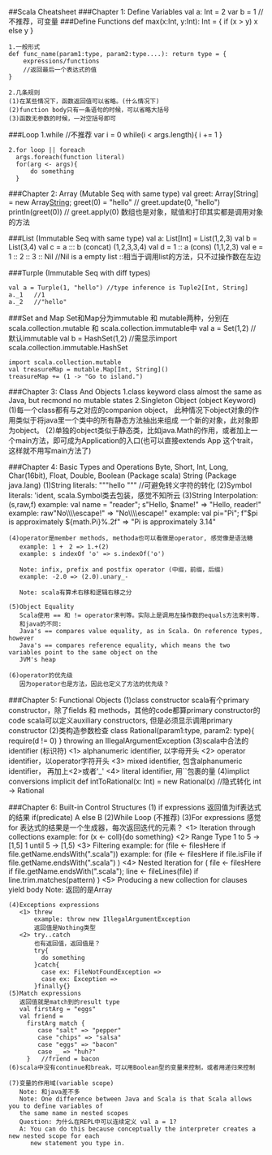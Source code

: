 ##Scala Cheatsheet
###Chapter 1: Define Variables
	val a: Int = 2
	var b = 1  //不推荐，可变量
###Define Functions
	def max(x:Int, y:Int): Int = {
		if (x > y)
		   x
		else 
		   y
    }

	1.一般形式
	def func_name(param1:type, param2:type....): return type = {
		expressions/functions
        //返回最后一个表达式的值
	}

	2.几条规则
	(1)在某些情况下，函数返回值可以省略。(什么情况下)
    (2)function body只有一条语句的时候，可以省略大括号
    (3)函数无参数的时候，一对空括号即可
###Loop
	1.while //不推荐
      var i = 0
      while(i < args.length){
	  	i += 1
	  }

    2.for loop || foreach
	  args.foreach(function literal)
      for(arg <- args){
          do something
      }

###Chapter 2: Array (Mutable Seq with same type)
	val greet: Array[String] = new Array[String](3);
    greet(0) = "hello" // greet.update(0, "hello")
	printIn(greet(0)) // greet.apply(0)
    数组也是对象，赋值和打印其实都是调用对象的方法

###List (Immutable Seq with same type)
	val a: List[Int] = List(1,2,3)
	val b = List(3,4)
	val c = a ::: b (concat) (1,2,3,3,4)
	val d = 1 :: a  (cons) (1,1,2,3)
	val e = 1 :: 2 :: 3 :: Nil  //Nil is a empty list
	::相当于调用list的方法，只不过操作数在左边

###Turple (Immutable Seq with diff types)

	val a = Turple(1, "hello") //type inference is Tuple2[Int, String]
	a._1   //1
    a._2   //"hello"

###Set and Map
	Set和Map分为immutable 和 mutable两种，分别在scala.collection.mutable 和 scala.collection.immutable中
    val a = Set(1,2) // 默认immutable
	val b = HashSet(1,2)  //需显示import scala.collection.immutable.HashSet
    
	import scala.collection.mutable
	val treasureMap = mutable.Map[Int, String]()
	treasureMap += (1 -> "Go to island.")

###Chapter 3: Class And Objects
	1.class keyword
      class almost the same as Java, but recmond no mutable states
	2.Singleton Object (object Keyword)
	  (1)每一个class都有与之对应的companion object， 此种情况下object对象的作用类似于将java里一个类中的所有静态方法抽出来组成
      一个新的对象，此对象即为object。
	  (2)单独的object类似于静态类，比如java.Math的作用，或者加上一个main方法，即可成为Application的入口(也可以直接extends
	  App 这个trait，这样就不用写main方法了)

###Chapter 4: Basic Types and Operations
	Byte, Short, Int, Long, Char(16bit), Float, Double, Boolean (Package scala)
	String (Package java.lang)
	(1)String literals: """hello """ //可避免转义字符的转化
	(2)Symbol literals: 'ident, scala.Symbol类去包装，感觉不知所云
    (3)String Interpolation:(s,raw,f)
	   example: val name = "reader"; s"Hello, $name!"  => "Hello, reader!"
       example: raw"No\\\\escape!" => "No\\\\escape!"
       example: val pi="Pi"; f"$pi is approximately ${math.Pi}%.2f" => "Pi is approximately 3.14"

	(4)operator是member methods, methoda也可以看做是operator, 感觉像是语法糖
       example: 1 +　2 => 1.+(2)
	   example: s indexOf 'o' => s.indexOf('o')
	   
	   Note: infix, prefix and postfix operator (中缀，前缀，后缀)
       example: -2.0 => (2.0).unary_-

	   Note: scala有算术右移和逻辑右移之分

    (5)Object Equality
       Scala使用 == 和 != operator来判等。实际上是调用左操作数的equals方法来判等.
       和java的不同:
	   Java's == compares value equality, as in Scala. On reference types, however
       Java's == compares reference equality, which means the two variables point to the same object on the
	   JVM's heap

	(6)operator的优先级
       因为operator也是方法，因此也定义了方法的优先级？

###Chapter 5: Functional Objects
	(1)class constructor
       scala有个primary constructor，除了fields 和 methods，其他的code都算primary constructor的code
       scala可以定义auxiliary constructors, 但是必须显示调用primary constructor
	(2)类构造参数检查 
	   class Rational(param1:type, param2: type){
           require(d != 0)
	   }
       throwing an IllegalArgumentException
    (3)scala中合法的identifier (标识符)
       <1> alphanumeric identifier, 以字母开头
	   <2> operator identifier，以operator字符开头
	   <3> mixed identifier, 包含alphanumeric identifier， 再加上<2>或者'_'
	   <4> literal identifier, 用``包裹的量
    (4)implict conversions
       implicit def intToRational(x: Int) = new Rational(x)
       //隐式转化 int -> Rational

###Chapter 6: Built-in Control Structures
	(1) if expressions
        返回值为if表达式的结果
        if(predicate) A else B
	(2)While Loop (不推荐)
	(3)For expressions
	   感觉for 表达式的结果是一个生成器，每次返回迭代的元素？
       <1> Iteration through collections
           example: for (x <- coll){do something}
       <2> Range Type
           1 to 5    -> [1,5]
		   1 until 5 -> [1,5)
       <3> Filtering
           example: for (file <- filesHere if file.getName.endsWith(".scala"))
	   	   example: for (file <- filesHere
						 if file.isFile
						 if file.getName.endsWith(".scala")
					) 
	   <4> Nested Iteration
           for (
				file <- filesHere
				if file.getName.endsWith(".scala");
				line <- fileLines(file)
				if line.trim.matches(pattern)
		   )
	  <5> Producing a new collection
		  for clauses yield body
          Note: 返回的是Array

	(4)Exceptions expressions
	   <1> threw 
		   example: throw new IllegalArgumentException
           返回值是Nothing类型
       <2> try..catch
		   也有返回值，返回值是？
		   try{
			 do something
           }catch{
			 case ex: FileNotFoundException => 
             case ex: Exception => 
           }finally{}
	(5)Match expressions
	   返回值就是match到的result type
       val firstArg = "eggs"
	   val friend =
		 firstArg match {
			case "salt" => "pepper"
			case "chips" => "salsa"
			case "eggs" => "bacon"
			case _ => "huh?"
		 }   //friend = bacon
	(6)scala中没有continue和break，可以用Boolean型的变量来控制，或者用递归来控制

	(7)变量的作用域(variable scope)
	   Note: 和java差不多
	   Note: One difference between Java and Scala is that Scala allows you to define variables of 
	   the same name in nested scopes
 	   Question: 为什么在REPL中可以连续定义 val a = 1?
	   A: You can do this because conceptually the interpreter creates a new nested scope for each
		  new statement you type in.